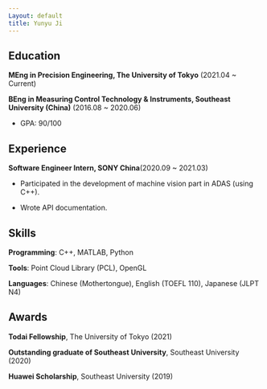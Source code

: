 ```yaml
---
Layout: default
title: Yunyu Ji
---
```


## Education

**MEng in Precision Engineering, The University of Tokyo** (2021.04 ~ Current)


**BEng in Measuring Control Technology & Instruments, Southeast University (China)** (2016.08 ~ 2020.06)

- GPA: 90/100

## Experience

**Software Engineer Intern, SONY China**(2020.09 ~ 2021.03)

- Participated in the development of machine vision part in ADAS (using C++).

- Wrote API documentation.

## Skills

**Programming**: C++, MATLAB, Python

**Tools**: Point Cloud Library (PCL), OpenGL

**Languages**: Chinese (Mothertongue), English (TOEFL 110), Japanese (JLPT N4)

## Awards

**Todai Fellowship**, The University of Tokyo (2021)

**Outstanding graduate of Southeast University**, Southeast University (2020)

**Huawei Scholarship**, Southeast University (2019)
